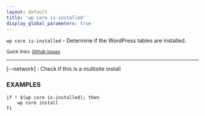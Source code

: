 ```yaml
---
layout: default
title: 'wp core is-installed'
display_global_parameters: true
---
```


`wp core is-installed` - Determine if the WordPress tables are installed.

<small>Quick links: <a href="https://github.com/wp-cli/wp-cli/issues?q=is%3Aopen+label%3Acommand%3Acore-is-installed+sort%3Aupdated-desc">Github issues</a></small>

<hr />

[\--network]
: Check if this is a multisite install

### EXAMPLES

    if ! $(wp core is-installed); then
        wp core install
    fi



